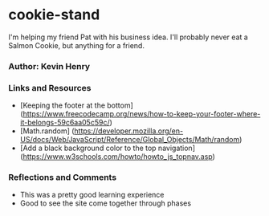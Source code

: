 # cookie-stand

I'm helping my friend Pat with his business idea. I'll probably never eat a Salmon Cookie, but anything for a friend.

### Author: Kevin Henry

### Links and Resources
* [Keeping the footer at the bottom] (https://www.freecodecamp.org/news/how-to-keep-your-footer-where-it-belongs-59c6aa05c59c/)
* [Math.random] (https://developer.mozilla.org/en-US/docs/Web/JavaScript/Reference/Global_Objects/Math/random)
* [Add a black background color to the top navigation] (https://www.w3schools.com/howto/howto_js_topnav.asp)

### Reflections and Comments
* This was a pretty good learning experience
* Good to see the site come together through phases